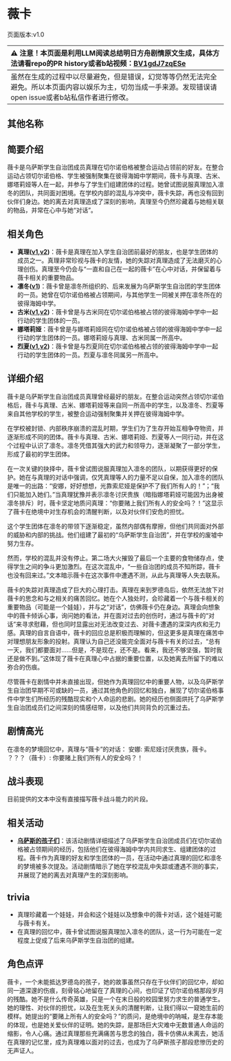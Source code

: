 # 薇卡
页面版本:v1.0
 

| :warning: 注意！本页面是利用LLM阅读总结明日方舟剧情原文生成，具体方法请看repo的PR history或者b站视频：[BV1gdJ7zqESe](https://www.bilibili.com/video/BV1gdJ7zqESe/)         |
|:----------------------------|
| 虽然在生成的过程中以尽量避免，但是错误，幻觉等等仍然无法完全避免。所以本页面内容以娱乐为主，切勿当成一手来源。发现错误请open issue或者b站私信作者进行修改。|



## 其他名称

## 简要介绍
薇卡是乌萨斯学生自治团成员真理在切尔诺伯格被整合运动占领前的好友。在整合运动占领切尔诺伯格、学生被强制聚集在彼得海姆中学期间，薇卡与真理、古米、娜塔莉娅等人在一起，并参与了学生们组建团体的过程。她曾试图说服真理加入凛冬的团队，共同面对困境。在学校内部的混乱与冲突中，薇卡失踪，再也没有回到伙伴们身边。她的离去对真理造成了深刻的影响，真理至今仍然珍藏着与她相关联的物品，并常在心中与她“对话”。
## 相关角色
-   **真理([v1](char_195_glassb.md),[v2](../char_v3/char_195_glassb.md))**：薇卡是真理在加入学生自治团前最好的朋友，也是学生团体的成员之一。真理非常珍视与薇卡的友情，她的失踪对真理造成了无法磨灭的心理创伤。真理至今仍会与“一直和自己在一起的薇卡”在心中对话，并保留着与薇卡相关的重要物品。
-   **凛冬([v1](char_115_headbr.md))**：薇卡曾是凛冬所组织的、后来发展为乌萨斯学生自治团的学生团体的一员。她曾在切尔诺伯格被占领期间，与其他学生一同被关押在凛冬所在的彼得海姆中学。
-   **古米([v1](char_196_sunbr.md),[v2](../char_v3/char_196_sunbr.md))**：薇卡曾是与古米同在切尔诺伯格被占领的彼得海姆中学中一起行动的学生团体的一员。
-   **娜塔莉娅**：薇卡曾是与娜塔莉娅同在切尔诺伯格被占领的彼得海姆中学中一起行动的学生团体的一员。娜塔莉娅与真理、古米同属一所高中。
-   **烈夏([v1](char_194_leto.md),[v2](../char_v3/char_194_leto.md))**：薇卡曾是与烈夏同在切尔诺伯格被占领的彼得海姆中学中一起行动的学生团体的一员。烈夏与凛冬同属另一所高中。
## 详细介绍
薇卡是乌萨斯学生自治团成员真理曾经最好的朋友。在整合运动突然占领切尔诺伯格后，薇卡与真理、古米、娜塔莉娅等来自同一所高中的学生，以及凛冬、烈夏等来自其他学校的学生，被整合运动强制聚集并关押在彼得海姆中学。

在学校被封锁、内部秩序崩溃的混乱时期，学生们为了生存开始互相争夺物资，并逐渐形成不同的团体。薇卡与真理、古米、娜塔莉娅、烈夏等人一同行动，并在这个过程中认识了凛冬。凛冬凭借其强大的武力和领导力，逐渐凝聚了一部分学生，形成了最初的学生团体。

在一次关键的抉择中，薇卡曾试图说服真理加入凛冬的团队，以期获得更好的保护。她在与真理的对话中强调，仅凭真理等人的力量不足以自保，加入凛冬的团队是唯一的出路：“安娜，好好想想，光靠索尼娅是保护不了我们所有人的！”；“我们只能加入她们。”当真理犹豫并表示凛冬讨厌贵族（暗指娜塔莉娅可能因为出身被凛冬排斥）时，薇卡坚定地质问真理：“你要赌上我们所有人的安全吗？！”这显示了薇卡在绝境中对生存机会的清醒判断，以及对伙伴们安危的担忧。

这个学生团体在凛冬的带领下逐渐稳定，虽然内部偶有摩擦，但他们共同面对外部的威胁和内部的挑战。他们组建了最初的“乌萨斯学生自治团”，并在学校的废墟中努力生存。

然而，学校的混乱并没有停止。第二场大火摧毁了最后一个主要的食物储存点，使得学生之间的争斗更加激烈。在这次混乱中，“一些自治团的成员不知所踪，薇卡也没有回来过。”文本暗示薇卡在这次事件中遭遇不测，从此与真理等人失去联系。

薇卡的失踪对真理造成了巨大的心理打击。真理在来到罗德岛后，依然无法放下对薇卡的思念和与之相关的痛苦回忆。她在个人独处时，会珍藏着一个与薇卡相关的重要物品（可能是一个娃娃），并与之“对话”，仿佛薇卡仍在身边。真理会向想象中的薇卡倾诉心事，询问她的看法，并在面对过去的创伤时，通过与薇卡的“对话”来寻求慰藉，但也同时显露出对无法改变过去、对薇卡遭遇的深深内疚和无力感。真理的自言自语中，薇卡的回应总是积极而理解的，但这更多是真理在痛苦中对理想朋友形象的投射。真理认为自己还没能完全面对与薇卡有关的过去，“总有一天，我们都要面对......但是，不是现在，还不是。看来，我还不够坚强，暂时我还是做不到。”这体现了薇卡在真理心中占据的重要位置，以及她离去所留下的难以弥合的伤痕。

尽管薇卡在剧情中并未直接出现，但她作为真理回忆中的重要人物，以及乌萨斯学生自治团早期不可或缺的一员，通过其他角色的回忆和独白，展现了切尔诺伯格事件中学生们所经历的残酷现实和个人命运的悲剧。她的经历也侧面烘托了乌萨斯学生自治团成员们之间深刻的情感纽带，以及他们共同背负的沉重过去。
## 剧情高光
在凛冬的梦境回忆中，真理与“薇卡”的对话：
安娜: 索尼娅讨厌贵族，薇卡。
？？？（薇卡）: 你要赌上我们所有人的安全吗？！
## 战斗表现
目前提供的文本中没有直接描写薇卡战斗能力的片段。
## 相关活动
-   **[乌萨斯的孩子们](../stories/act10d5.md)**：该活动剧情详细描述了乌萨斯学生自治团成员们在切尔诺伯格被占领期间的经历，包括他们在彼得海姆中学内共同求生、组建团体的过程。薇卡作为真理的好友和学生团体的一员，在活动中通过真理的回忆和凛冬的梦境被多次提及。活动剧情暗示了她在学校混乱中失踪或遭遇不测的事实，并展现了她的离去对真理产生的深刻影响。
## trivia
- 真理珍藏着一个娃娃，并会和这个娃娃以及想象中的薇卡对话，这个娃娃可能与薇卡有关。
- 在真理的回忆中，薇卡曾试图说服真理加入凛冬的团队，这一行为可能在一定程度上促成了后来乌萨斯学生自治团的组建。
## 角色点评
薇卡，一个未能抵达罗德岛的孩子，她的故事虽然只存在于伙伴们的回忆中，却如同一道深邃的伤痕，刻骨铭心地留在了真理的心间，也印证了切尔诺伯格那段岁月的残酷。她不是什么传奇英雄，只是一个在末日般的校园里努力求生的普通学生。她的理性、对伙伴的担忧，以及在生死关头的清醒判断，让我们得以一窥她生前的模样。她提出的“要赌上所有人的安全吗？”的质问，是绝境中的呐喊，是生存本能的体现，也是她关爱伙伴的证明。她的失踪，是那场巨大灾难中无数普通人命运的缩影，令人心痛。通过真理那些充满痛苦与思念的独白，薇卡仿佛从未离去，她活在真理的记忆里，成为真理难以面对的过去，也成为了乌萨斯孩子那段悲惨历史的无声证人。